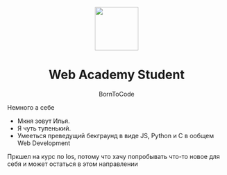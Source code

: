 <p align="center">
    <a href="https://web-academy.com.ua/" target="_blank">
        <img src="https://web-academy.com.ua/images/logo_web_academy.png" height="100px">
    </a>
    <h1 align="center">Web Academy Student</h1>
<p align="center">BornToCode</p>
<p>Немного а себе</p>
<ul>
    <li>Мкня зовут Илья.</li>
    <li>Я чуть тупенький.</li>
    <li>Умееться преведущий бекграунд в виде JS, Python и C в ообщем Web Development</li>
</ul>
<p>Пркшел на курс по Ios, потому что хачу попробывать что-то новое для себя и может остаться в этом направлении</p>
